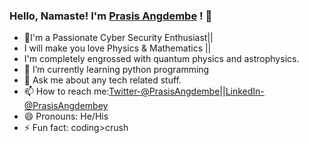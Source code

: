### Hello, Namaste! I'm [Prasis Angdembe](https://www.facebook.com/prasisangdembe) ! 👋




- 🔭I'm a  Passionate Cyber Security Enthusiast||
-  I will make you love Physics & Mathematics ||
-   I'm completely engrossed with quantum physics and astrophysics.
- 🌱 I’m currently learning python programming
- 💬 Ask me about any tech related stuff.
- 📫 How to reach me:[Twitter-@PrasisAngdembe](https://twitter.com/PrasisAngdembe)||[LinkedIn-@PrasisAngdembey](https://www.linkedin.com/in/prasis-angdembey-583a221a2)
- 😄 Pronouns: He/His
- ⚡ Fun fact: coding>crush

